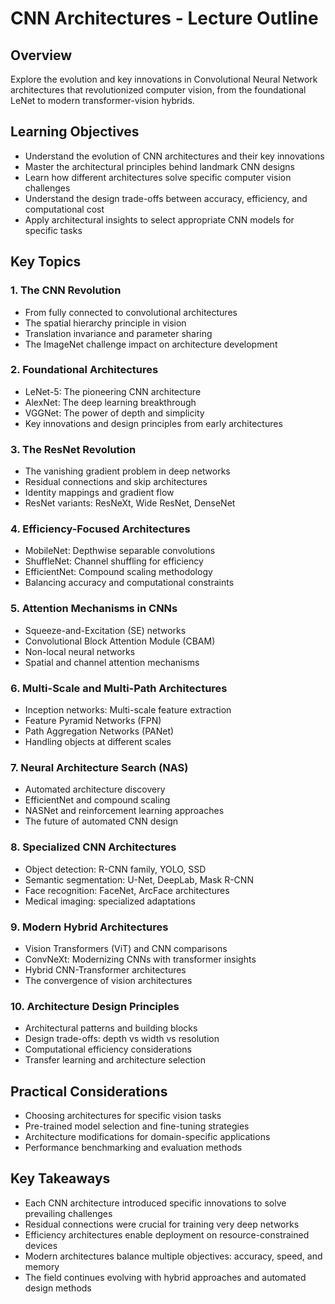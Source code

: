 # CNN Architectures - Lecture Outline

## Overview
Explore the evolution and key innovations in Convolutional Neural Network architectures that revolutionized computer vision, from the foundational LeNet to modern transformer-vision hybrids.

## Learning Objectives
- Understand the evolution of CNN architectures and their key innovations
- Master the architectural principles behind landmark CNN designs
- Learn how different architectures solve specific computer vision challenges
- Understand the design trade-offs between accuracy, efficiency, and computational cost
- Apply architectural insights to select appropriate CNN models for specific tasks

## Key Topics

### 1. The CNN Revolution
- From fully connected to convolutional architectures
- The spatial hierarchy principle in vision
- Translation invariance and parameter sharing
- The ImageNet challenge impact on architecture development

### 2. Foundational Architectures
- LeNet-5: The pioneering CNN architecture
- AlexNet: The deep learning breakthrough
- VGGNet: The power of depth and simplicity
- Key innovations and design principles from early architectures

### 3. The ResNet Revolution
- The vanishing gradient problem in deep networks
- Residual connections and skip architectures
- Identity mappings and gradient flow
- ResNet variants: ResNeXt, Wide ResNet, DenseNet

### 4. Efficiency-Focused Architectures
- MobileNet: Depthwise separable convolutions
- ShuffleNet: Channel shuffling for efficiency
- EfficientNet: Compound scaling methodology
- Balancing accuracy and computational constraints

### 5. Attention Mechanisms in CNNs
- Squeeze-and-Excitation (SE) networks
- Convolutional Block Attention Module (CBAM)
- Non-local neural networks
- Spatial and channel attention mechanisms

### 6. Multi-Scale and Multi-Path Architectures
- Inception networks: Multi-scale feature extraction
- Feature Pyramid Networks (FPN)
- Path Aggregation Networks (PANet)
- Handling objects at different scales

### 7. Neural Architecture Search (NAS)
- Automated architecture discovery
- EfficientNet and compound scaling
- NASNet and reinforcement learning approaches
- The future of automated CNN design

### 8. Specialized CNN Architectures
- Object detection: R-CNN family, YOLO, SSD
- Semantic segmentation: U-Net, DeepLab, Mask R-CNN
- Face recognition: FaceNet, ArcFace architectures
- Medical imaging: specialized adaptations

### 9. Modern Hybrid Architectures
- Vision Transformers (ViT) and CNN comparisons
- ConvNeXt: Modernizing CNNs with transformer insights
- Hybrid CNN-Transformer architectures
- The convergence of vision architectures

### 10. Architecture Design Principles
- Architectural patterns and building blocks
- Design trade-offs: depth vs width vs resolution
- Computational efficiency considerations
- Transfer learning and architecture selection

## Practical Considerations
- Choosing architectures for specific vision tasks
- Pre-trained model selection and fine-tuning strategies
- Architecture modifications for domain-specific applications
- Performance benchmarking and evaluation methods

## Key Takeaways
- Each CNN architecture introduced specific innovations to solve prevailing challenges
- Residual connections were crucial for training very deep networks
- Efficiency architectures enable deployment on resource-constrained devices
- Modern architectures balance multiple objectives: accuracy, speed, and memory
- The field continues evolving with hybrid approaches and automated design methods
